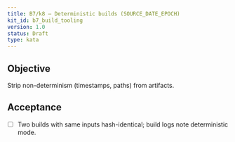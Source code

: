 ```yaml
---
title: B7/k8 — Deterministic builds (SOURCE_DATE_EPOCH)
kit_id: b7_build_tooling
version: 1.0
status: Draft
type: kata
---
```

## Objective
Strip non-determinism (timestamps, paths) from artifacts.
## Acceptance
- [ ] Two builds with same inputs hash-identical; build logs note deterministic mode.
